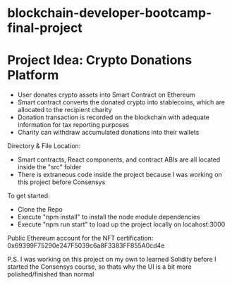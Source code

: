 # blockchain-developer-bootcamp-final-project

# Project Idea: Crypto Donations Platform

- User donates crypto assets into Smart Contract on Ethereum
- Smart contract converts the donated crypto into stablecoins, which are allocated to the recipient charity
- Donation transaction is recorded on the blockchain with adequate information for tax reporting purposes
- Charity can withdraw accumulated donations into their wallets

Directory & File Location:
- Smart contracts, React components, and contract ABIs are all located inside the "src" folder
- There is extraneous code inside the project because I was working on this project before Consensys


To get started:

- Clone the Repo
- Execute "npm install" to install the node module dependencies
- Execute "npm run start" to load up the project locally on locahost:3000

 
 
 Public Ethereum account for the NFT certification: 0x69399F75290e247F5039c6a8F3383FF855A0cd4e
 
 
 P.S. I was working on this project on my own to learned Solidity before I started the Consensys course, so thats why the UI is a bit more polished/finished than normal
 
 